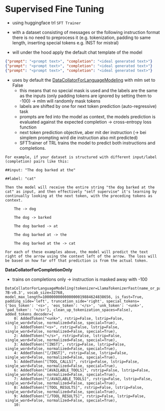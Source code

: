 # Supervised Fine Tuning

- using huggingface trl `SFT Trainer`

- with a dataset consisting of messages or the following instruction format there is no need to preprocess it (e.g. tokenization, padding to same length, inserting special tokens e.g. INST for mistral)
- will under the hood apply the default chat template of the model

```json
{"prompt": "<prompt text>", "completion": "<ideal generated text>"}
{"prompt": "<prompt text>", "completion": "<ideal generated text>"}
{"prompt": "<prompt text>", "completion": "<ideal generated text>"}
```


- uses by default the  [DataCollatorForLanguageModeling](https://huggingface.co/docs/transformers/main_classes/data_collator#transformers.DataCollatorForLanguageModeling) with mlm set to False
    - this means that no special mask is used and the labels are the same as the inputs (only padding tokens are ignored by setting them to -100) -> mlm will randomly mask tokens
    - labels are shifted by one for next token prediction (auto-regressive) task
    - prompts are fed into the model as context, the models prediction is evaluated against the expected completion
        -> cross-entropy loss function
    - next token prediction objective, aber mit der instruction (-> bei simplem prompting wird die instruction also mit predicted)
    - SFTTrainer of TRL trains the model to predict both instructions and completions.

```
For example, if your dataset is structured with different input/label (completion) pairs like this:

##input: "The dog barked at the"

##label: "cat"

Then the model will receive the entire string "the dog barked at the cat" as input, and then effectively "self supervise" it's learning by continually looking at the next token, with the preceding tokens as context.

    The -> dog

    The dog -> barked

    The dog barked -> at

    The dog barked at -> the

    The dog barked at the -> cat

For each of these examples above, the model will predict the text right of the arrow using the context left of the arrow. The loss will be based on how far off that prediction is from the actual token. 
```


**DataCollatorForCompletionOnly**

- trains on completions only -> instruction is masked away with -100 


```
DataCollatorForLanguageModeling(tokenizer=LlamaTokenizerFast(name_or_path='mistralai/Mistral-7B-v0.3', vocab_size=32768, model_max_length=1000000000000000019884624838656, is_fast=True, padding_side='left', truncation_side='right', special_tokens={'bos_token': '<s>', 'eos_token': '</s>', 'unk_token': '<unk>', 'pad_token': '</s>'}, clean_up_tokenization_spaces=False),  added_tokens_decoder={
	0: AddedToken("<unk>", rstrip=False, lstrip=False, single_word=False, normalized=False, special=True),
	1: AddedToken("<s>", rstrip=False, lstrip=False, single_word=False, normalized=False, special=True),
	2: AddedToken("</s>", rstrip=False, lstrip=False, single_word=False, normalized=False, special=True),
	3: AddedToken("[INST]", rstrip=False, lstrip=False, single_word=False, normalized=False, special=True),
	4: AddedToken("[/INST]", rstrip=False, lstrip=False, single_word=False, normalized=False, special=True),
	5: AddedToken("[TOOL_CALLS]", rstrip=False, lstrip=False, single_word=False, normalized=False, special=True),
	6: AddedToken("[AVAILABLE_TOOLS]", rstrip=False, lstrip=False, single_word=False, normalized=False, special=True),
	7: AddedToken("[/AVAILABLE_TOOLS]", rstrip=False, lstrip=False, single_word=False, normalized=False, special=True),
	8: AddedToken("[TOOL_RESULTS]", rstrip=False, lstrip=False, single_word=False, normalized=False, special=True),
	9: AddedToken("[/TOOL_RESULTS]", rstrip=False, lstrip=False, single_word=False, normalized=False, special=True),
	10: 


```



